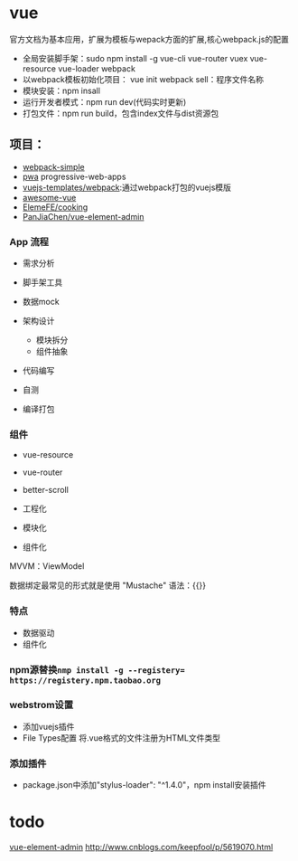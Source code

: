 # vue

官方文档为基本应用，扩展为模板与wepack方面的扩展,核心webpack.js的配置

- 全局安装脚手架：sudo npm install -g vue-cli vue-router vuex vue-resource vue-loader webpack
- 以webpack模板初始化项目： vue init webpack sell：程序文件名称
- 模块安装：npm insall
- 运行开发者模式：npm run dev(代码实时更新)
- 打包文件：npm run build，包含index文件与dist资源包

## 项目：

- [webpack-simple](https://github.com/vuejs-templates/webpack-simple)
- [pwa](https://github.com/vuejs-templates/pwa) progressive-web-apps
- [vuejs-templates/webpack](https://github.com/vuejs-templates/webpack):通过webpack打包的vuejs模版
- [awesome-vue](https://github.com/vuejs/awesome-vue)
- [ElemeFE/cooking](https://github.com/ElemeFE/cooking)
- [PanJiaChen/vue-element-admin](https://github.com/PanJiaChen/vue-element-admin)

### App 流程

- 需求分析
- 脚手架工具
- 数据mock
- 架构设计

  - 模块拆分
  - 组件抽象

- 代码编写

- 自测

- 编译打包

### 组件

- vue-resource
- vue-router
- better-scroll

- 工程化

- 模块化

- 组件化

MVVM：ViewModel

数据绑定最常见的形式就是使用 "Mustache" 语法：{{}}

### 特点

- 数据驱动
- 组件化

### npm源替换`nmp install -g --registery= https://registery.npm.taobao.org`

### webstrom设置

- 添加vuejs插件
- File Types配置 将.vue格式的文件注册为HTML文件类型

### 添加插件

- package.json中添加"stylus-loader": "^1.4.0"，npm install安装插件

# todo

[vue-element-admin](https://github.com/PanJiaChen/vue-element-admin) <http://www.cnblogs.com/keepfool/p/5619070.html>
